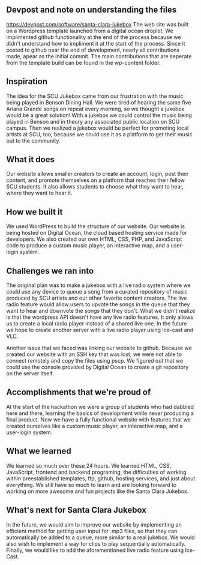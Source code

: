 ## Devpost and note on understanding the files
https://devpost.com/software/santa-clara-jukebox
The web site was built on a Wordpress template launched from a digital ocean droplet. We implimented github functionality at the end of the process because we didn't understand how to impliment it at the start of the process. Since it posted to github near the end of development, nearly all contributions made, apear as the initial commit. The main contributions that are seperate from the template build can be found in the wp-content folder.

## Inspiration
The idea for the SCU Jukebox came from our frustration with the music being played in Benson Dining Hall. We were tired of hearing the same five Ariana Grande songs on repeat every morning, so we thought a jukebox would be a great solution! With a jukebox we could control the music being played in Benson and in theory any associated public location on SCU campus. Then we realized a jukebox would be perfect for promoting local artists at SCU, too, because we could use it as a platform to get their music out to the community. 

## What it does
Our website allows smaller creators to create an account, login, post their content, and promote themselves on a platform that reaches their fellow SCU students. It also allows students to choose what they want to hear, where they want to hear it.

## How we built it
We used WordPress to build the structure of our website. Our website is being hosted on Digital Ocean, the cloud based hosting service made for developers. We also created our own HTML, CSS, PHP, and JavaScript code to produce a custom music player, an interactive map, and a user-login system.

## Challenges we ran into
The original plan was to make a jukebox with a live radio system where we could use any device to queue a song from a curated repository of music produced by SCU artists and our other favorite content creators. The live radio feature would allow users to upvote the songs in the queue that they want to hear and downvote the songs that they don't. What we didn't realize is that the wordpress API doesn't have any live radio features. It only allows us to create a local radio player instead of a shared live one. In the future we hope to create another server with a live radio player using Ice-cast and VLC. 

Another issue that we faced was linking our website to github. Because we created our website with an SSH key that was lost, we were not able to connect remotely and copy the files using pscp. We figured out that we could use the console provided by Digital Ocean to create a git repository on the server itself.

## Accomplishments that we're proud of
At the start of the hackathon we were a group of students who had dabbled here and there, learning the basics of development while never producing a final product. Now we have a fully functional website with features that we created ourselves like a custom music player, an interactive map, and a user-login system.

## What we learned
We learned so much over these 24 hours. We learned HTML, CSS, JavaScript, frontend and backend programing, the difficulties of working within preestablished templates, ftp, github, hosting services, and just about everything. We still have so much to learn and are looking forward to working on more awesome and fun projects like the Santa Clara Jukebox.

## What's next for Santa Clara Jukebox
In the future, we would aim to improve our website by implementing an efficient method for getting user input for .mp3 files, so that they can automatically be added to a queue, more similar to a real jukebox. We would also wish to implement a way for clips to play sequentially automatically. Finally, we would like to add the aforementioned live radio feature using Ice-Cast.
